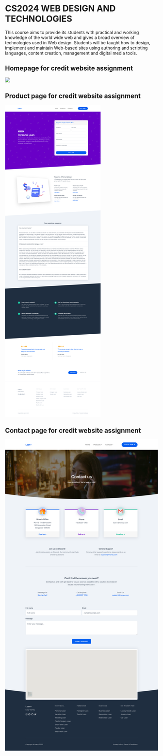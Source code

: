 # CS2024 WEB DESIGN AND TECHNOLOGIES
 This course aims to provide its students with practical and working knowledge of the world wide web and gives a broad overview of technologies used in Web design. Students will be taught how to design, implement and maintain Web-based sites using authoring and scripting languages, content creation, management and digital media tools. 

## Homepage for credit website assignment

 ![](./assets/Loan+Homepage.png)
 ## Product page for credit website assignment

 ![](./assets/Loan+Productpage.png)
 ## Contact page for credit website assignment

 ![](./assets/Loan+Contactpage.png)

